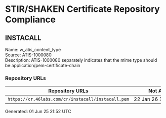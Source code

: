 # STIR/SHAKEN Certificate Repository Compliance

## INSTACALL

Name: w_atis_content_type\
Source: ATIS-1000080\
Description: ATIS-1000080 separately indicates that the mime type should be application/pem-certificate-chain
### Repository URLs

| Repository URLs | Not After |  Problems | Link |
|-----------------|-----------|-----------|------|
| `https://cr.46labs.com/cr/instacall/instacall.pem` | 22&#160;Jan&#160;26&#160;19:11&#160;UTC | true | [view](../../REPOS/01a02471e19b6b685d2f3b36c526fbca30c75b7f/README.md) |


Generated: 01 Jun 25 21:52 UTC